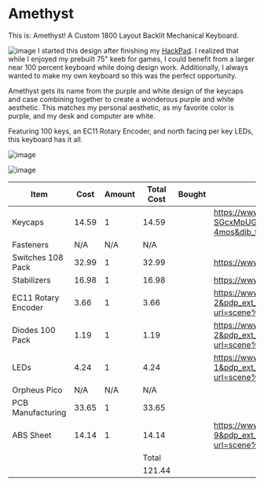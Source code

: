 # Amethyst

This is: Amethyst! A Custom 1800 Layout Backlit Mechanical Keyboard. 

![image](https://github.com/user-attachments/assets/b9df3de5-c44f-4e76-a9bb-90a2712a405c)
I started this design after finishing my [HackPad](https://github.com/hackclub/hackpad/pull/566). I realized that while I enjoyed my prebuilt 75" keeb for games, I could benefit from a larger near 100 percent keyboard while doing design work. Additionally, I always wanted to make my own keyboard so this was the perfect opportunity. 

Amethyst gets its name from the purple and white design of the keycaps and case combining together to create a wonderous purple and white aesthetic. This matches my personal aesthetic, as my favorite color is purple, and my desk and computer are white. 

Featuring 100 keys, an EC11 Rotary Encoder, and north facing per key LEDs, this keyboard has it all.

![image](https://github.com/user-attachments/assets/8329d826-dd28-4885-844b-a2df0b3ae529)

![image](https://github.com/user-attachments/assets/9c5696a5-c420-4f1d-8fd8-694d4d679ef1)

| Item                | Cost  | Amount | Total Cost | Bought | Link                                                                                                                                                                                                                                                                                                                                                                                                                                                                                     |
|---------------------|-------|--------|------------|--------|------------------------------------------------------------------------------------------------------------------------------------------------------------------------------------------------------------------------------------------------------------------------------------------------------------------------------------------------------------------------------------------------------------------------------------------------------------------------------------------|
| Keycaps             | 14.59 |      1 |      14.59 |        | https://www.amazon.com/Womier-Doubleshot-Universal-Compatiability-Switches/dp/B0DD4WVCSY?dib=eyJ2IjoiMSJ9.OLygBPLss-hmk7qxNDc34TjGPkX_Bg94Z50-SGcxMpUGFXRzXg4Aca0yNAQJ0cO47atpF8in5yIqW6eE9EluivySCiYlHodLD4HwTCv33C01co0NvJUqrcZAcDcIhZ59CCNxMaiGBhlIRQyUGLfY8cuQqd_yfPPf7XHcPxmTpfYSIMqVIWpGB_IbmJP5mu38CfdeuWLOBPjCuApEmNpnmQq_bCGxVc8ysfzYxM8O_mM.rqaP_c6ssHgE33NJeN82jGS5E5JkvkuPUhI0m2-4mos&dib_tag=se&keywords=cherry%2Bmx%2Bbacklit%2Bkeycaps&qid=1741147235&sr=8-5&th=1         |
| Fasteners           | N/A   | N/A    | N/A        |        |                                                                                                                                                                                                                                                                                                                                                                                                                                                                                          |
| Switches 108 Pack   | 32.99 |      1 |      32.99 |        | https://www.amazon.com/Zjmehty-Switches-Mechanical-Pre-Lubed-Pin-Enhanced/dp/B0CF8DM48W?gQT=2&th=1                                                                                                                                                                                                                                                                                                                                                                                       |
| Stabilizers         | 16.98 |      1 |      16.98 |        | https://www.amazon.com/DUROCK-Stabilizers-Translucent-Keyboard-Mechanical/dp/B0B2RR8YB3?th=1                                                                                                                                                                                                                                                                                                                                                                                             |
| EC11 Rotary Encoder |  3.66 |      1 |       3.66 |        | https://www.aliexpress.us/item/3256808479535031.html?spm=a2g0o.productlist.main.3.4d7dxTX5xTX5ns&algo_pvid=0d568b7b-daee-4fc1-9258-7e16ceb695fb&algo_exp_id=0d568b7b-daee-4fc1-9258-7e16ceb695fb-2&pdp_ext_f=%7B%22order%22%3A%222345%22%2C%22eval%22%3A%221%22%7D&pdp_npi=4%40dis%21USD%213.64%210.99%21%21%2126.03%217.08%21%402103244617490913416364993e90bb%2112000046153664308%21sea%21US%216369526691%21ABX&curPageLogUid=sGg3ELxUuXmb&utparam-url=scene%3Asearch%7Cquery_from%3A  |
| Diodes 100 Pack     |  1.19 |      1 |       1.19 |        | https://www.aliexpress.us/item/3256806188284816.html?spm=a2g0o.productlist.main.3.50f12c82hltCYb&algo_pvid=5a51bd8b-f336-421d-b4a6-33b391258c78&algo_exp_id=5a51bd8b-f336-421d-b4a6-33b391258c78-2&pdp_ext_f=%7B%22order%22%3A%22113%22%2C%22eval%22%3A%221%22%7D&pdp_npi=4%40dis%21USD%213.33%210.99%21%21%2123.81%217.09%21%402103205217490916009722216e4e62%2112000036944920066%21sea%21US%216369526691%21ABX&curPageLogUid=tWRlb74wlarX&utparam-url=scene%3Asearch%7Cquery_from%3A   |
| LEDs                |  4.24 |      1 |       4.24 |        | https://www.aliexpress.us/item/3256803920004750.html?spm=a2g0o.productlist.main.2.54c06f8fytTZN9&algo_pvid=dcaed646-d523-4e62-8d47-aff65f920fcd&algo_exp_id=dcaed646-d523-4e62-8d47-aff65f920fcd-1&pdp_ext_f=%7B%22order%22%3A%2217%22%2C%22eval%22%3A%221%22%7D&pdp_npi=4%40dis%21USD%2114.03%210.99%21%21%2114.03%210.99%21%402103246617490929199323202e7241%2112000028053292915%21sea%21US%216369526691%21ABX&curPageLogUid=mMZxNRaw6OM2&utparam-url=scene%3Asearch%7Cquery_from%3A   |
| Orpheus Pico        | N/A   | N/A    | N/A        |        |                                                                                                                                                                                                                                                                                                                                                                                                                                                                                          |
| PCB Manufacturing   | 33.65 |      1 |      33.65 |        |                                                                                                                                                                                                                                                                                                                                                                                                                                                                                          |
| ABS Sheet           | 14.14 |      1 |      14.14 |        | https://www.aliexpress.us/item/3256805567048873.html?spm=a2g0o.productlist.main.10.260409hS09hS5Q&algo_pvid=87e0738d-a6f3-4937-92c7-5bf839bc981b&algo_exp_id=87e0738d-a6f3-4937-92c7-5bf839bc981b-9&pdp_ext_f=%7B%22order%22%3A%221924%22%2C%22eval%22%3A%221%22%7D&pdp_npi=4%40dis%21USD%211.89%210.99%21%21%2113.47%217.02%21%40210312d517490937539981855e717a%2112000034230563592%21sea%21US%216369526691%21ABX&curPageLogUid=E5h4FjzhYqEH&utparam-url=scene%3Asearch%7Cquery_from%3A |
|                     |       |        | Total      |        |                                                                                                                                                                                                                                                                                                                                                                                                                                                                                          |
|                     |       |        |     121.44 |        |                                                                                                                                                                                                                                                                                                                                                                                                                                                                                          |                                                                                                                                                                                                                                                                                                                                                                                                                                                                                |
